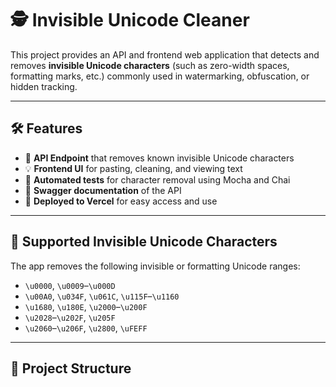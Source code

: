 # 🕵️ Invisible Unicode Cleaner

This project provides an API and frontend web application that detects and removes **invisible Unicode characters** (such as zero-width spaces, formatting marks, etc.) commonly used in watermarking, obfuscation, or hidden tracking.

---

## 🛠 Features

- 🧼 **API Endpoint** that removes known invisible Unicode characters
- 💡 **Frontend UI** for pasting, cleaning, and viewing text
- 🧪 **Automated tests** for character removal using Mocha and Chai
- 📜 **Swagger documentation** of the API
- 🚀 **Deployed to Vercel** for easy access and use

---

## 🧬 Supported Invisible Unicode Characters

The app removes the following invisible or formatting Unicode ranges:

- `\u0000`, `\u0009`–`\u000D`
- `\u00A0`, `\u034F`, `\u061C`, `\u115F`–`\u1160`
- `\u1680`, `\u180E`, `\u2000`–`\u200F`
- `\u2028`–`\u202F`, `\u205F`
- `\u2060`–`\u206F`, `\u2800`, `\uFEFF`

---

## 📁 Project Structure

